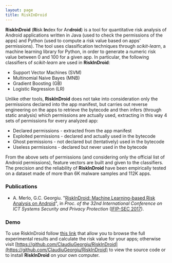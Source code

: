 ```yaml
--- 
layout: page
title: RiskInDroid
---
```


**RiskInDroid** (**Ri**sk **In**dex for An**droid**) is a tool for quantitative risk analysis of Android applications written in Java (used to check the permissions of the apps) and Python (used to compute a risk value based on apps' permissions). The tool uses classification techniques through *scikit-learn*, a machine learning library for Python, in order to generate a numeric risk value between 0 and 100 for a given app. In particular, the following classifiers of *scikit-learn* are used in **RiskInDroid**:

- Support Vector Machines (SVM)
- Multinomial Naive Bayes (MNB)
- Gradient Boosting (GB)
- Logistic Regression (LR)

Unlike other tools, **RiskInDroid** does not take into consideration only the permissions declared into the app manifest, but carries out reverse engineering on the apps to retrieve the bytecode and then infers (through static analysis) which permissions are actually used, extracting in this way 4 sets of permissions for every analyzed app:

- Declared permissions - extracted from the app manifest
- Exploited permissions - declared and actually used in the bytecode
- Ghost permissions - not declared but (tentatively) used in the bytecode
- Useless permissions - declared but never used in the bytecode

From the above sets of permissions (and considering only the official list of Android permissions), feature vectors are built and given to the classifiers. The precision and the reliability of **RiskInDroid** have been empirically tested on a dataset made of more than 6K malware samples and 112K apps.

### Publications

* A. Merlo, G.C. Georgiu. "[RiskInDroid: Machine Learning-based Risk Analysis on Android](https://github.com/ClaudiuGeorgiu/RiskInDroid/raw/master/RiskInDroid_paper.pdf)", in *Proc. of the 32nd International Conference on ICT Systems Security and Privacy Protection* ([IFIP-SEC 2017](http://www.ifipsec.org/)).

### Demo

To use RiskInDroid follow [this link](http://46.101.119.244/) that allow you to browse the full experimental results and calculate the risk value for your apps; otherwise visit [https://github.com/ClaudiuGeorgiu/RiskInDroid](https://github.com/ClaudiuGeorgiu/RiskInDroid) to view the source code or to install **RiskInDroid** on your own computer.
